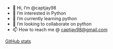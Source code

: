 - 👋 Hi, I’m @captjay98
- 👀 I’m interested in Python
- 🌱 I’m currently learning python
- 💞️ I’m looking to collaborate on python
- 📫 How to reach me @ captjay98@gmail.com

<!---
captjay98/captjay98 is a ✨ special ✨ repository because its `README.md` (this file) appears on your GitHub profile.
You can click the Preview link to take a look at your changes.
--->
[GitHub stats](https://github-readme-stats.vercel.app/api?username=captjay98&theme=radical)
